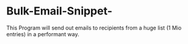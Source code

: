 # Bulk-Email-Snippet-
This Program will send out emails to recipients from a huge list (1 Mio entries) in a performant way. 
